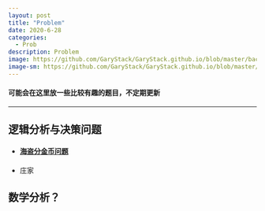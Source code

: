 ```yaml
---
layout: post
title: "Problem"
date: 2020-6-28
categories:
  - Prob
description: Problem
image: https://github.com/GaryStack/GaryStack.github.io/blob/master/background/%E6%98%9F%E7%A9%BA/timg%20(3).jpg?raw=true
image-sm: https://github.com/GaryStack/GaryStack.github.io/blob/master/background/%E6%98%9F%E7%A9%BA/timg%20(3).jpg?raw=true
---
```


#### 可能会在这里放一些比较有趣的题目，不定期更新

------

## 逻辑分析与决策问题

+ #### **[海盗分金币问题]()**

+ 庄家

## **数学分析？**


